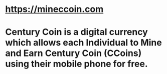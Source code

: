 # https://mineccoin.com 
# Century Coin is a digital currency which allows each Individual to Mine and Earn Century Coin (CCoins) using their mobile phone for free. 
